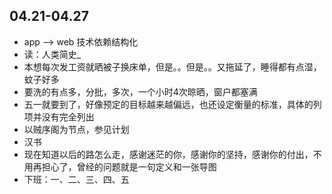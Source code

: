 ##  04.21-04.27

-   app --> web 技术依赖结构化
-   读：人类简史_
-   本想每次发工资就晒被子换床单，但是。。但是。。又拖延了，睡得都有点湿，蚊子好多
-   要洗的有点多，分批，多次，一个小时4次晾晒，窗户都塞满
-   五一就要到了，好像预定的目标越来越偏远，也还设定衡量的标准，具体的列项并没有完全列出
-   以贼序阁为节点，参见计划
-   汉书
-   现在知道以后的路怎么走，感谢迷茫的你，感谢你的坚持，感谢你的付出，不用再担心了，曾经的问题就是一句定义和一张导图
-   下班：一、二、三、四、五
